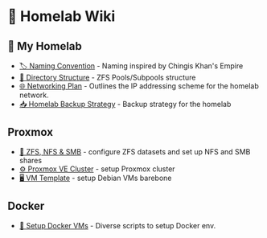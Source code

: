 # 📑 Homelab Wiki

## 🐎 My Homelab
* [🏷️ Naming Convention](./homelab/naming-convention.md) - Naming inspired by Chingis Khan's Empire
* [📁 Directory Structure](./homelab/directory-structure.md) - ZFS Pools/Subpools structure
* [🌐 Networking Plan](./homelab/ip-plan.md) - Outlines the IP addressing scheme for the homelab network.
* [📥 Homelab Backup Strategy](./homelab/backup.md) - Backup strategy for the homelab

## Proxmox
* [💽 ZFS, NFS & SMB](./proxmox/zfs-nfs-smb-share.md) - configure ZFS datasets and set up NFS and SMB shares
* [⚙️ Proxmox VE Cluster](./proxmox/cluster.md) - setup Proxmox cluster
* [🖥️ VM Template](./proxmox/vm-template.md) - setup Debian VMs barebone

## Docker
* [🐋 Setup Docker VMs](./docker/setup.md) - Diverse scripts to setup Docker env.
